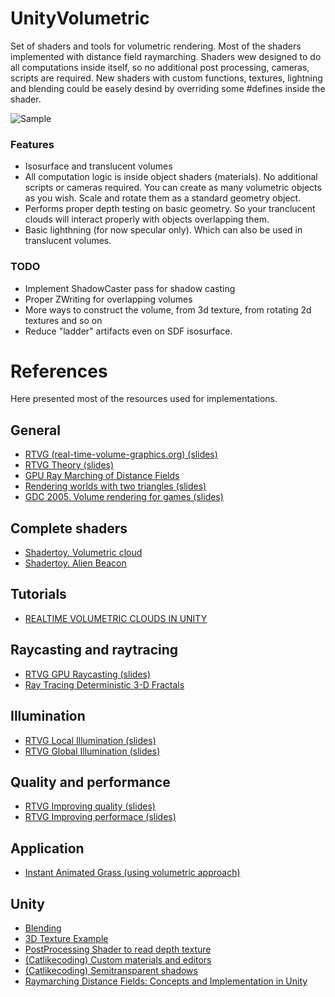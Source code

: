 # UnityVolumetric
Set of shaders and tools for volumetric rendering. Most of the shaders implemented with distance field raymarching. Shaders wew designed to do all computations inside itself, so no additional post processing, cameras, scripts are required. New shaders with custom functions, textures, lightning and blending could be easely desind by overriding some #defines inside the shader.

![Sample](https://gfycat.com/ifr/PointlessDependableFieldspaniel)

### Features
 * Isosurface and translucent volumes
 *  All computation logic is inside object shaders (materials). No additional scripts or cameras required. You can create as many volumetric objects as you wish. Scale and rotate them as a standard geometry object.
 * Performs proper depth testing on basic geometry. So your tranclucent clouds will interact properly with objects overlapping them.
 * Basic lighthning (for now specular only). Which can also be used in translucent volumes.
 
### TODO
 * Implement ShadowCaster pass for shadow casting
 * Proper ZWriting for overlapping volumes
 * More ways to construct the volume, from 3d texture, from rotating 2d textures and so on
 * Reduce "ladder" artifacts even on SDF isosurface.

# References
Here presented most of the resources used for implementations.

## General
 * [RTVG (real-time-volume-graphics.org) (slides)](http://www.real-time-volume-graphics.org/?page_id=28)
 * [RTVG Theory (slides)](http://www.cg.informatik.uni-siegen.de/data/Tutorials/EG2006/RTVG01_Theory.pdf)
 * [GPU Ray Marching of Distance Fields](http://www2.compute.dtu.dk/pubdb/views/edoc_download.php/6392/pdf/imm6392.pdf)
 * [Rendering worlds with two triangles (slides)](http://www.iquilezles.org/www/material/nvscene2008/rwwtt.pdf)
 * [GDC 2005. Volume rendering for games (slides)](http://http.download.nvidia.com/developer/presentations/2005/GDC/Sponsored_Day/GDC_2005_VolumeRenderingForGames.pdf)

## Complete shaders
 * [Shadertoy. Volumetric cloud](https://www.shadertoy.com/view/4ldGRf)
 * [Shadertoy. Alien Beacon](https://www.shadertoy.com/view/ld2SzK)

## Tutorials
 * [REALTIME VOLUMETRIC CLOUDS IN UNITY](http://www.blog.sirenix.net/blog/realtime-volumetric-clouds-in-unity)

## Raycasting and raytracing
 * [RTVG GPU Raycasting (slides)](http://www.cg.informatik.uni-siegen.de/data/Tutorials/EG2006/RTVG04_GPU_Raycasting.pdf)
 * [Ray Tracing Deterministic 3-D Fractals](http://graphics.cs.illinois.edu/sites/default/files/rtqjs.pdf)

## Illumination
 * [RTVG Local Illumination (slides)](http://www.cg.informatik.uni-siegen.de/data/Tutorials/EG2006/RTVG06_LocalIllumination.pdf)
 * [RTVG Global Illumination (slides)](http://www.cg.informatik.uni-siegen.de/data/Tutorials/EG2006/RTVG07_GlobalIllumination.pdf)

## Quality and performance
 * [RTVG Improving quality (slides)](http://www.cg.informatik.uni-siegen.de/data/Tutorials/EG2006/RTVG09_ImprovingQuality.pdf)
 * [RTVG Improving performace (slides)](http://www.cg.informatik.uni-siegen.de/data/Tutorials/EG2006/RTVG08_ImprovingPerformance.pdf)

## Application
 * [Instant Animated Grass (using volumetric approach)](https://www.cg.tuwien.ac.at/research/publications/2007/Habel_2007_IAG/Habel_2007_IAG-Preprint.pdf)

## Unity
 * [Blending](https://docs.unity3d.com/Manual/SL-Blend.html)
 * [3D Texture Example](https://forum.unity3d.com/threads/unity-4-3d-textures-volumes.148605/)
 * [PostProcessing Shader to read depth texture](http://williamchyr.com/2013/11/unity-shaders-depth-and-normal-textures/)
 * [(Catlikecoding) Custom materials and editors](http://catlikecoding.com/unity/tutorials/rendering/part-9/)
 * [(Catlikecoding) Semitransparent shadows](http://catlikecoding.com/unity/tutorials/rendering/part-12/)
 * [Raymarching Distance Fields: Concepts and Implementation in Unity](http://flafla2.github.io/2016/10/01/raymarching.html)
